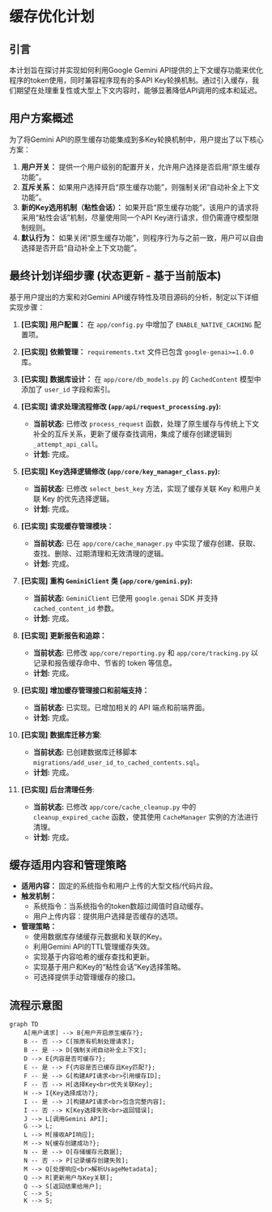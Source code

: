 # 缓存优化计划

## 引言

本计划旨在探讨并实现如何利用Google Gemini API提供的上下文缓存功能来优化程序的token使用，同时兼容程序现有的多API Key轮换机制。通过引入缓存，我们期望在处理重复性或大型上下文内容时，能够显著降低API调用的成本和延迟。

## 用户方案概述

为了将Gemini API的原生缓存功能集成到多Key轮换机制中，用户提出了以下核心方案：

1. **用户开关：** 提供一个用户级别的配置开关，允许用户选择是否启用“原生缓存功能”。
2. **互斥关系：** 如果用户选择开启“原生缓存功能”，则强制关闭“自动补全上下文功能”。
3. **新的Key选用机制（粘性会话）：** 如果开启“原生缓存功能”，该用户的请求将采用“粘性会话”机制，尽量使用同一个API Key进行请求，但仍需遵守模型限制规则。
4. **默认行为：** 如果关闭“原生缓存功能”，则程序行为与之前一致，用户可以自由选择是否开启“自动补全上下文功能”。

## 最终计划详细步骤 (状态更新 - 基于当前版本)

基于用户提出的方案和对Gemini API缓存特性及项目源码的分析，制定以下详细实现步骤：

1. **[已实现]** **用户配置：** 在 `app/config.py` 中增加了 `ENABLE_NATIVE_CACHING` 配置项。
2. **[已实现]** **依赖管理：** `requirements.txt` 文件已包含 `google-genai>=1.0.0` 库。
3. **[已实现]** **数据库设计：** 在 `app/core/db_models.py` 的 `CachedContent` 模型中添加了 `user_id` 字段和索引。
4. **[已实现]** **请求处理流程修改 (`app/api/request_processing.py`):**
    * **当前状态:** 已修改 `process_request` 函数，处理了原生缓存与传统上下文补全的互斥关系，更新了缓存查找调用，集成了缓存创建逻辑到 `_attempt_api_call`。
    * **计划:** 完成。
5. **[已实现]** **Key选择逻辑修改 (`app/core/key_manager_class.py`):**
    * **当前状态:** 已修改 `select_best_key` 方法，实现了缓存关联 Key 和用户关联 Key 的优先选择逻辑。
    * **计划:** 完成。
6. **[已实现]** **实现缓存管理模块：**
    * **当前状态:** 已在 `app/core/cache_manager.py` 中实现了缓存创建、获取、查找、删除、过期清理和无效清理的逻辑。
    * **计划:** 完成。
7. **[已实现]** **重构 `GeminiClient` 类 (`app/core/gemini.py`):**
    * **当前状态:** `GeminiClient` 已使用 `google.genai` SDK 并支持 `cached_content_id` 参数。
    * **计划:** 完成。
8. **[已实现]** **更新报告和追踪：**
    * **当前状态:** 已修改 `app/core/reporting.py` 和 `app/core/tracking.py` 以记录和报告缓存命中、节省的 token 等信息。
    * **计划:** 完成。

9. **[已实现]** **增加缓存管理接口和前端支持：**
    * **当前状态:** 已实现。已增加相关的 API 端点和前端界面。
    * **计划:** 完成。

10. **[已实现]** **数据库迁移方案**:
    * **当前状态:** 已创建数据库迁移脚本 `migrations/add_user_id_to_cached_contents.sql`。
    * **计划:** 完成。
11. **[已实现]** **后台清理任务**:
    * **当前状态:** 已修改 `app/core/cache_cleanup.py` 中的 `cleanup_expired_cache` 函数，使其使用 `CacheManager` 实例的方法进行清理。
    * **计划:** 完成。

## 缓存适用内容和管理策略

* **适用内容：** 固定的系统指令和用户上传的大型文档/代码片段。
* **触发机制：**
  * 系统指令：当系统指令的token数超过阈值时自动缓存。
  * 用户上传内容：提供用户选择是否缓存的选项。
* **管理策略：**
  * 使用数据库存储缓存元数据和关联的Key。
  * 利用Gemini API的TTL管理缓存失效。
  * 实现基于内容哈希的缓存查找和更新。
  * 实现基于用户和Key的“粘性会话”Key选择策略。
  * 可选择提供手动管理缓存的接口。

## 流程示意图

```mermaid
graph TD
    A[用户请求] --> B{用户开启原生缓存?};
    B -- 否 --> C[按原有机制处理请求];
    B -- 是 --> D[强制关闭自动补全上下文];
    D --> E{内容是否可缓存?};
    E -- 是 --> F{内容是否已缓存且Key匹配?};
    F -- 是 --> G[构建API请求<br>引用缓存ID];
    F -- 否 --> H[选择Key<br>优先关联Key];
    H --> I{Key选择成功?};
    I -- 是 --> J[构建API请求<br>包含完整内容];
    I -- 否 --> K[Key选择失败<br>返回错误];
    J --> L[调用Gemini API];
    G --> L;
    L --> M[接收API响应];
    M --> N{缓存创建成功?};
    N -- 是 --> O[存储缓存元数据];
    N -- 否 --> P[记录缓存创建失败];
    M --> Q[处理响应<br>解析UsageMetadata];
    Q --> R[更新用户与Key关联];
    Q --> S[返回结果给用户];
    C --> S;
    K --> S;
